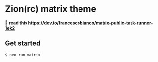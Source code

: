 # Zion(rc) matrix theme

**🐇 read this https://dev.to/francescobianco/matrix-public-task-runner-1ek2**

## Get started

```bash
$ neo run matrix
```
